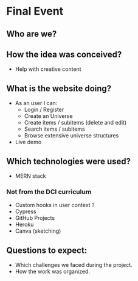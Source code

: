 # Final Event

## Who are we? 
## How the idea was conceived?
- Help with creative content

## What is the website doing?
- As an user I can:
    - Login / Register
    - Create an Universe
    - Create items / subitems (delete and edit)
    - Search items / subitems
    - Browse extensive universe structures
- Live demo

## Which technologies were used?
- MERN stack

### Not from the DCI curriculum
- Custom hooks in user context ?
- Cypress
- GitHub Projects
- Heroku
- Canva (sketching)

## Questions to expect:
- Which challenges we faced during the project.
- How the work was organized.